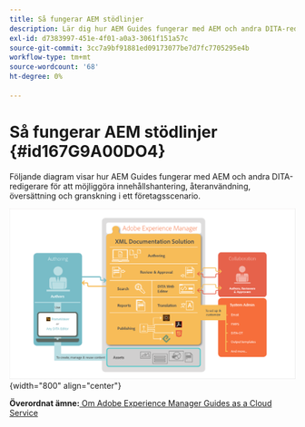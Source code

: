 ```yaml
---
title: Så fungerar AEM stödlinjer
description: Lär dig hur AEM Guides fungerar med AEM och andra DITA-redigerare för att möjliggöra hantering, återanvändning, översättning och granskning i ett företagsscenario.
exl-id: d7383997-451e-4f01-a0a3-3061f151a57c
source-git-commit: 3cc7a9bf91881ed09173077be7d7fc7705295e4b
workflow-type: tm+mt
source-wordcount: '68'
ht-degree: 0%

---
```


# Så fungerar AEM stödlinjer {#id167G9A00DO4}

Följande diagram visar hur AEM Guides fungerar med AEM och andra DITA-redigerare för att möjliggöra innehållshantering, återanvändning, översättning och granskning i ett företagsscenario.

![](images/xml-add-on-how-it-works.png){width="800" align="center"}


**Överordnat ämne:**[ Om Adobe Experience Manager Guides as a Cloud Service](intro.md)
